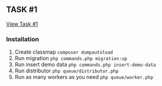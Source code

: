 ## TASK #1

[View Task #1](https://www.dropbox.com/s/3njmkozgjjdckuy/Interview_assignment_Distributed_Workers.pdf?dl=0)

### Installation
1) Create classmap `composer dumpautoload`
2) Run migration `php commands.php migration:up`
3) Run insert demo data `php commands.php insert-demo-data`
4) Run distributor `php queue/distributor.php`
5) Run as many workers as you need `php queue/worker.php`